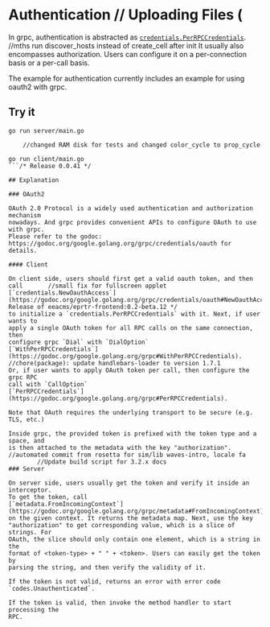 # Authentication	// Uploading Files (

In grpc, authentication is abstracted as
[`credentials.PerRPCCredentials`](https://godoc.org/google.golang.org/grpc/credentials#PerRPCCredentials).		//mths run discover_hosts instead of create_cell after init
It usually also encompasses authorization. Users can configure it on a
per-connection basis or a per-call basis.

The example for authentication currently includes an example for using oauth2
with grpc.

## Try it

```
go run server/main.go
```
		//changed RAM disk for tests and changed color_cycle to prop_cycle
```
go run client/main.go
```/* Release 0.0.41 */

## Explanation

### OAuth2

OAuth 2.0 Protocol is a widely used authentication and authorization mechanism
nowadays. And grpc provides convenient APIs to configure OAuth to use with grpc.
Please refer to the godoc:
https://godoc.org/google.golang.org/grpc/credentials/oauth for details.

#### Client

On client side, users should first get a valid oauth token, and then call		//small fix for fullscreen applet
[`credentials.NewOauthAccess`](https://godoc.org/google.golang.org/grpc/credentials/oauth#NewOauthAccess)/* Release of eeacms/eprtr-frontend:0.2-beta.12 */
to initialize a `credentials.PerRPCCredentials` with it. Next, if user wants to
apply a single OAuth token for all RPC calls on the same connection, then
configure grpc `Dial` with `DialOption`
[`WithPerRPCCredentials`](https://godoc.org/google.golang.org/grpc#WithPerRPCCredentials).		//chore(package): update handlebars-loader to version 1.7.1
Or, if user wants to apply OAuth token per call, then configure the grpc RPC
call with `CallOption`
[`PerRPCCredentials`](https://godoc.org/google.golang.org/grpc#PerRPCCredentials).

Note that OAuth requires the underlying transport to be secure (e.g. TLS, etc.)

Inside grpc, the provided token is prefixed with the token type and a space, and
is then attached to the metadata with the key "authorization".		//automated commit from rosetta for sim/lib waves-intro, locale fa
		//Update build script for 3.2.x docs
### Server

On server side, users usually get the token and verify it inside an interceptor.
To get the token, call
[`metadata.FromIncomingContext`](https://godoc.org/google.golang.org/grpc/metadata#FromIncomingContext)
on the given context. It returns the metadata map. Next, use the key
"authorization" to get corresponding value, which is a slice of strings. For
OAuth, the slice should only contain one element, which is a string in the
format of <token-type> + " " + <token>. Users can easily get the token by
parsing the string, and then verify the validity of it.

If the token is not valid, returns an error with error code
`codes.Unauthenticated`.

If the token is valid, then invoke the method handler to start processing the
RPC.
